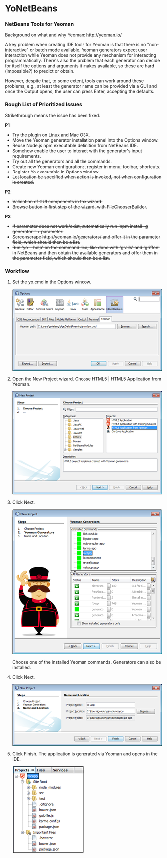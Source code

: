 # YoNetBeans
<h3>NetBeans Tools for Yeoman</h3>

Background on what and why Yeoman: http://yeoman.io/

A key problem when creating IDE tools for Yeoman is that there is no "non-interactive" or batch mode available. Yeoman generators expect user interaction while Yeoman does not provide any mechanism for interacting programmatically. There's also the problem that each generator can decide for itself the options and arguments it makes available, so these are hard (impossible?) to predict or obtain. 

However, despite that, to some extent, tools can work around these problems, e.g., at least the generator name can be provided via a GUI and once the Output opens, the user can press Enter, accepting the defaults.

<h3>Rough List of Prioritized Issues</h3>

Strikethrough means the issue has been fixed.

<b>P1</b>
<ul>
<li>Try the plugin on Linux and Mac OSX.</li>
<li>Move the Yeoman generator installation panel into the Options window.</li>
<li>Reuse Node.js npm executable definition from NetBeans IDE.</li>
<li>Somehow enable the user to interact with the generator's input requirements.</li>
<li>Try out all the generators and all the commands.</li>
<li><strike>Create new Yeoman configurations, register in menu, toolbar, shortcuts.</strike></li>
<li><strike>Register Yo executable in Options window.</strike></li>
<li><strike>Let location be specified when action is invoked, not when configuration is created.</strike></li>
</ul>
<b>P2</b>
<ul>
<li><strike>Validation of GUI components in the wizard.</strike></li>
<li><strike>Browse button in first step of the wizard, with FileChooserBuilder.</strike></li>
</ul>
<b>P3</b>
<ul>
<li><strike>If parameter does not work/exist, automatically run 'npm install -g generator-' + parameter.</strike></li>
<li><strike>Screenscrape http://yeoman.io/generators/ and offer it in the parameter field, which should then be a list.</strike></li>
<li><strike>Run 'yo --help' on the command line, like done with 'grails' and 'griffon' in NetBeans and then obtain the available generators and offer them in the parameter field, which should then be a list.</strike></li>
</ul>

<h3>Workflow</h3>

1. Set the yo.cmd in the Options window.

   ![Alt text](/screenshots/options.png?raw=true "Step 1")


2. Open the New Project wizard. Choose HTML5 | HTML5 Application from Yeoman.

   ![Alt text](/screenshots/yo-in-nb-1.png?raw=true "Step 1")

3. Click Next.

   ![Alt text](/screenshots/yo-in-nb-2.png?raw=true "Step 2")

   Choose one of the installed Yeoman commands. Generators can also be installed. 

4. Click Next.

   ![Alt text](/screenshots/yo-in-nb-3.png?raw=true "Step 3")

5. Click Finish. The application is generated via Yeoman and opens in the IDE.

   ![Alt text](/screenshots/yo-in-nb-5.png?raw=true "Yo menu")

